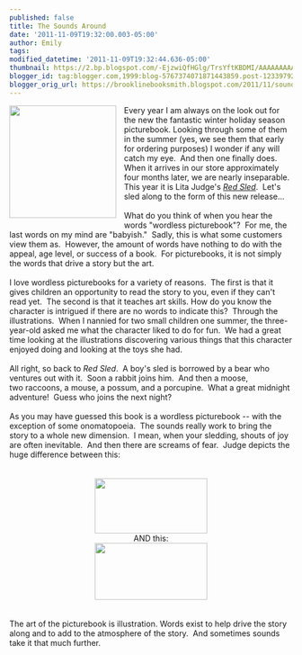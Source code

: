 ```yaml
---
published: false
title: The Sounds Around
date: '2011-11-09T19:32:00.003-05:00'
author: Emily
tags: 
modified_datetime: '2011-11-09T19:32:44.636-05:00'
thumbnail: https://2.bp.blogspot.com/-EjzwiQfHGlg/TrsYftKBDMI/AAAAAAAAAR4/psbWOvREJYY/s72-c/RedSled.jpg
blogger_id: tag:blogger.com,1999:blog-5767374071871443859.post-123397921764179933
blogger_orig_url: https://brooklinebooksmith.blogspot.com/2011/11/sounds-around.html
---
```


<div class="separator" style="clear: both; text-align: left;"><a href="https://2.bp.blogspot.com/-EjzwiQfHGlg/TrsYftKBDMI/AAAAAAAAAR4/psbWOvREJYY/s1600/RedSled.jpg" imageanchor="1" style="clear: left; float: left; margin-bottom: 1em; margin-right: 1em;"><img border="0" height="200" src="https://2.bp.blogspot.com/-EjzwiQfHGlg/TrsYftKBDMI/AAAAAAAAAR4/psbWOvREJYY/s200/RedSled.jpg" width="190" /></a>Every year I am always on the look out for the new the&nbsp;fantastic winter holiday season picturebook. Looking through some of them in the summer (yes, we see them that early for ordering purposes) I wonder&nbsp;if any will catch my eye.&nbsp; And then one finally&nbsp;does.&nbsp; When it arrives in our store approximately four months later, we are nearly inseparable.&nbsp; This year it is Lita Judge's <em><a href="https://www.brooklinebooksmith-shop.com/book/9781442420076">Red Sled</a></em>.&nbsp; Let's sled along to the form of this new release...</div><br />What do you think of when you hear the words "wordless picturebook"?&nbsp; For me, the last words on my mind are "babyish."&nbsp; Sadly, this is what some customers view them as.&nbsp; However, the amount of words have nothing to do with the appeal, age level,&nbsp;or success of a book.&nbsp; For picturebooks, it is not simply the words that drive a story but the art.<br /><br />I love wordless picturebooks for a variety of reasons.&nbsp; The first is that it gives children an opportunity to read the story to you, even if they can't read yet.&nbsp; The second is that it teaches art skills. How do you know the character is intrigued if there are no words to indicate this?&nbsp; Through the illustrations.&nbsp; When I nannied for two small children one summer, the three-year-old asked me what the character liked to do for fun.&nbsp; We had a great time looking at the illustrations discovering various things that this character enjoyed doing and looking at&nbsp;the toys she had.<br /><br />All right, so back to <em>Red Sled</em>. &nbsp;A boy's sled is borrowed by a bear who ventures out&nbsp;with it.&nbsp; Soon a rabbit joins him.&nbsp; And then a moose, two&nbsp;raccoons, a mouse, a&nbsp;possum, and a porcupine.&nbsp; What a great midnight adventure!&nbsp; Guess who joins the next night? <br /><br />As you may have guessed this book is a wordless picturebook -- with the exception of some onomatopoeia.&nbsp; The sounds really work to bring the story to a whole new dimension.&nbsp; I mean, when your sledding, shouts of joy are often inevitable.&nbsp; And then&nbsp;there are screams of fear.&nbsp;&nbsp;Judge depicts&nbsp;the huge difference between this:<br /><br /><br /><div class="separator" style="clear: both; text-align: center;"><a href="https://2.bp.blogspot.com/-is4SwB829NE/TrsYH3KYQZI/AAAAAAAAARo/nJQej0Pl1MU/s1600/_ill_whoa1.jpg" imageanchor="1" style="margin-left: 1em; margin-right: 1em;"><img border="0" height="98" src="https://2.bp.blogspot.com/-is4SwB829NE/TrsYH3KYQZI/AAAAAAAAARo/nJQej0Pl1MU/s200/_ill_whoa1.jpg" width="200" /></a></div><div class="separator" style="clear: both; text-align: center;">AND this:</div><div class="separator" style="clear: both; text-align: center;"><a href="https://4.bp.blogspot.com/-AN2Qny9-dPU/TrsYOEOmgBI/AAAAAAAAARw/Fapy9OKgYyE/s1600/_ill_whoa3.jpg" imageanchor="1" style="margin-left: 1em; margin-right: 1em;"><img border="0" height="101" src="https://4.bp.blogspot.com/-AN2Qny9-dPU/TrsYOEOmgBI/AAAAAAAAARw/Fapy9OKgYyE/s200/_ill_whoa3.jpg" width="200" /></a></div><br /><br />The art of the picturebook is illustration.  Words exist to help drive the story along and to add to the atmosphere of the story.&nbsp; And sometimes sounds take it that much further.